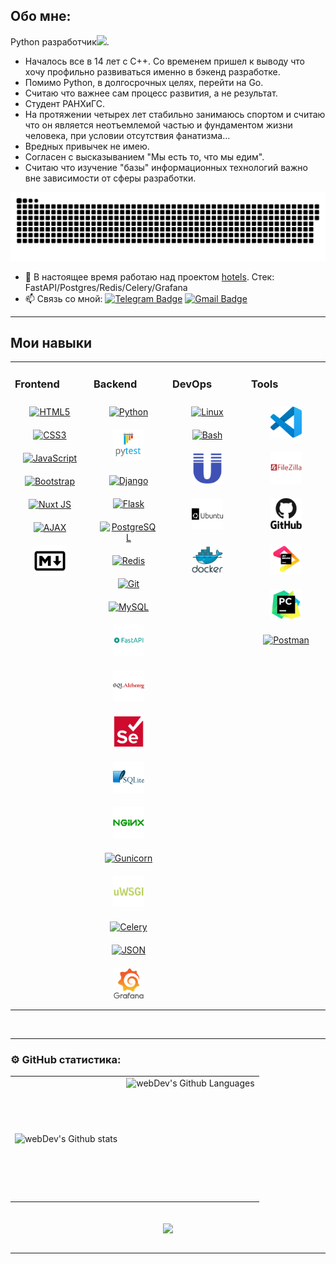 ## Обо мне:

Python разработчик<img src="https://media.giphy.com/media/WUlplcMpOCEmTGBtBW/giphy.gif" width="30px">. 
+ Началось все в 14 лет с C++. Со временем пришел к выводу что хочу профильно развиваться именно в бэкенд разработке.
+ Помимо Python, в долгосрочных целях, перейти на Go.
+ Считаю что важнее сам процесс развития, а не результат.
+ Студент РАНХиГС.
+ На протяжении четырех лет стабильно занимаюсь спортом и считаю что он является неотъемлемой частью и фундаментом жизни человека, при условии отсутствия фанатизма...
+ Вредных привычек не имею.
+ Согласен с высказыванием "Мы есть то, что мы едим".
+ Считаю что изучение "базы" информационных технологий важно вне зависимости от сферы разработки.

<p align="center">
 <img width="600" src="github-snake.svg" alt="snake"/>
</p>


- :department_store: В настоящее время работаю над проектом [hotels](https://github.com/saltitc/hotels). Стек: FastAPI/Postgres/Redis/Celery/Grafana
- :mailbox: Связь со мной: [![Telegram Badge](https://img.shields.io/badge/-saltitc-blue?style=flat&logo=Telegram&logoColor=white)](https://t.me/saltitc) [![Gmail Badge](https://img.shields.io/badge/-Gmail-red?style=flat&logo=Gmail&logoColor=white)](mailto:saltinthecut@gmail.com)

     

--- 


## Мои навыки  
<table><tr><td valign="top" width="25%">



### Frontend  
<div align="center">  
<a href="https://en.wikipedia.org/wiki/HTML5" target="_blank"><img style="margin: 10px" src="https://profilinator.rishav.dev/skills-assets/html5-original-wordmark.svg" alt="HTML5" height="50" /></a>  
<a href="https://www.w3schools.com/css/" target="_blank"><img style="margin: 10px" src="https://profilinator.rishav.dev/skills-assets/css3-original-wordmark.svg" alt="CSS3" height="50" /></a>  
<a href="https://www.javascript.com/" target="_blank"><img style="margin: 10px" src="https://profilinator.rishav.dev/skills-assets/javascript-original.svg" alt="JavaScript" height="50" /></a>  
<a href="https://getbootstrap.com/docs/3.4/javascript/" target="_blank"><img style="margin: 10px" src="https://profilinator.rishav.dev/skills-assets/bootstrap-plain.svg" alt="Bootstrap" height="50" /></a>  
<a href="https://nuxtjs.org/" target="_blank"><img style="margin: 10px" src="https://profilinator.rishav.dev/skills-assets/nuxt.png" alt="Nuxt JS" height="50" /></a>
<a href="https://ru.wikipedia.org/wiki/AJAX" target="_blank"><img style="margin: 10px" src="https://logowik.com/content/uploads/images/ajax2010.jpg" alt="AJAX" height="50" /></a>  
<a href="https://www.markdownguide.org" target="_blank"><img style="margin: 10px" src="https://github.com/devicons/devicon/blob/master/icons/markdown/markdown-original.svg" alt="Markdown" height="50" /></a>  
</div>

</td><td valign="top" width="25%">



### Backend  
<div align="center">  
<a href="https://www.python.org/" target="_blank"><img style="margin: 10px" src="https://profilinator.rishav.dev/skills-assets/python-original.svg" alt="Python" height="50" /></a>
<a href="https://docs.pytest.org/en/7.4.x/" target="_blank"><img style="margin: 10px" src="https://github.com/devicons/devicon/blob/master/icons/pytest/pytest-original-wordmark.svg" alt="PyTest" height="50" /></a>  
<a href="https://www.djangoproject.com/" target="_blank"><img style="margin: 10px" src="https://profilinator.rishav.dev/skills-assets/django-original.svg" alt="Django" height="50" /></a>  
<a href="https://flask.palletsprojects.com/" target="_blank"><img style="margin: 10px" src="https://profilinator.rishav.dev/skills-assets/flask.png" alt="Flask" height="50" /></a>  
<a href="https://www.postgresql.org/" target="_blank"><img style="margin: 10px" src="https://profilinator.rishav.dev/skills-assets/postgresql-original-wordmark.svg" alt="PostgreSQL" height="50" /></a>  
<a href="https://redis.io/" target="_blank"><img style="margin: 10px" src="https://profilinator.rishav.dev/skills-assets/redis-original-wordmark.svg" alt="Redis" height="50" /></a>  
<a href="https://github.com/" target="_blank"><img style="margin: 10px" src="https://profilinator.rishav.dev/skills-assets/git-scm-icon.svg" alt="Git" height="50" /></a>  
<a href="https://www.mysql.com/" target="_blank"><img style="margin: 10px" src="https://profilinator.rishav.dev/skills-assets/mysql-original-wordmark.svg" alt="MySQL" height="50"/></a>  
<a href="https://fastapi.tiangolo.com" target="_blank"><img style="margin: 10px" src="https://github.com/devicons/devicon/blob/master/icons/fastapi/fastapi-original-wordmark.svg" alt="FastAPI" height="50" /></a>  
<a href="https://www.sqlalchemy.org" target="_blank"><img style="margin: 10px" src="https://github.com/devicons/devicon/blob/master/icons/sqlalchemy/sqlalchemy-original-wordmark.svg" alt="FastAPI" height="50" /></a>  
<a href="https://www.selenium.dev" target="_blank"><img style="margin: 10px" src="https://github.com/devicons/devicon/blob/master/icons/selenium/selenium-original.svg" alt="Selenium" height="50" /></a>  
<a href="https://www.sqlite.org/index.html" target="_blank"><img style="margin: 10px" src="https://github.com/devicons/devicon/blob/master/icons/sqlite/sqlite-original-wordmark.svg" alt="SQLite" height="50" /></a>  
<a href="https://nginx.org/ru/" target="_blank"><img style="margin: 10px" src="https://github.com/devicons/devicon/blob/master/icons/nginx/nginx-original.svg" alt="Nginx" height="50" /></a>  
<a href="https://gunicorn.org" target="_blank"><img style="margin: 10px" src="https://www.vectorlogo.zone/logos/gunicorn/gunicorn-ar21.svg" alt="Gunicorn" height="50" /></a>
<a href="https://uwsgi-docs.readthedocs.io/en/latest/WSGIquickstart.html" target="_blank"><img style="margin: 10px" src="https://github.com/devicons/devicon/blob/master/icons/uwsgi/uwsgi-plain.svg" alt="uWSGI" height="50" /></a>
<a href="https://docs.celeryq.dev/en/stable/index.html" target="_blank"><img style="margin: 10px" src="https://www.fullstackpython.com/img/logos/celery.png" alt="Celery" width="70" height="20" /></a>  
<a href="https://ru.wikipedia.org/wiki/JSON" target="_blank"><img style="margin: 10px" src="https://cdn-icons-png.flaticon.com/512/136/136525.png" alt="JSON" height="50" /></a>  
<a href="https://grafana.com" target="_blank"><img style="margin: 10px" src="https://github.com/devicons/devicon/blob/master/icons/grafana/grafana-original-wordmark.svg" alt="Grafana" height="50" /></a>  

</div>
</td><td valign="top" width="25%">



### DevOps  
<div align="center">  
<a href="https://www.linux.org/" target="_blank"><img style="margin: 10px" src="https://profilinator.rishav.dev/skills-assets/linux-original.svg" alt="Linux" height="50" /></a>  
<a href="https://www.gnu.org/software/bash/" target="_blank"><img style="margin: 10px" src="https://profilinator.rishav.dev/skills-assets/gnu_bash-icon.svg" alt="Bash" height="50" /></a>  
<a href="https://www.linux.org/" target="_blank"><img style="margin: 10px" src="https://github.com/devicons/devicon/blob/master/icons/unix/unix-original.svg" alt="UNIX" height="50" /></a> 
<a href="https://ubuntu.com" target="_blank"><img style="margin: 10px" src="https://github.com/devicons/devicon/blob/master/icons/ubuntu/ubuntu-plain-wordmark.svg" alt="Ubuntu" height="50" /></a> 
<a href="https://www.docker.com" target="_blank"><img style="margin: 10px" src="https://github.com/devicons/devicon/blob/master/icons/docker/docker-original-wordmark.svg" alt="Docker" height="50" /></a> 
</div>


<td valign="top" width="25%">



### Tools  
<div align="center"> 
<a href="https://code.visualstudio.com" target="_blank"><img style="margin: 10px" src="https://github.com/devicons/devicon/blob/master/icons/vscode/vscode-original.svg" alt="VSCode" height="50" /></a>  
<a href="https://filezilla.ru" target="_blank"><img style="margin: 10px" src="https://github.com/devicons/devicon/blob/master/icons/filezilla/filezilla-plain-wordmark.svg" alt="Filezilla" height="50" /></a> 
<a href="https://github.com" target="_blank"><img style="margin: 10px" src="https://github.com/devicons/devicon/blob/master/icons/github/github-original-wordmark.svg" alt="GitHub" height="50" /></a> 
<a href="https://www.jetbrains.com" target="_blank"><img style="margin: 10px" src="https://github.com/devicons/devicon/blob/master/icons/jetbrains/jetbrains-original.svg" alt="JetBrains" height="50" /></a> 
<a href="https://www.jetbrains.com" target="_blank"><img style="margin: 10px" src="https://github.com/devicons/devicon/blob/master/icons/pycharm/pycharm-original.svg" alt="PyCharm" height="50" /></a> 
<a href="https://www.postman.com" target="_blank"><img style="margin: 10px" src="https://www.svgrepo.com/show/354202/postman-icon.svg" alt="Postman" height="50" /></a> 

</div>


</div>

</td>
</div>

</td></tr></table>  
  

<br/>  

 

---


### ⚙️ GitHub статистика:

<table>
  <tr>
    <td>
      <img align="left" src="http://github-readme-streak-stats.herokuapp.com?user=saltitc&theme=dark&background=000000" alt="webDev's Github stats" />
    </td>
    <td>
      <img height="195px" align="right" alt="webDev's Github Languages" src="https://github-readme-stats-sigma-five.vercel.app/api/top-langs/?username=saltitc&layout=compact&theme=vision-friendly-dark" />
    </td>
  </tr>
</table>

<br/>  

<div align="center">
<img src="https://komarev.com/ghpvc/?username=saltitc&&style=flat-square" align="center" />
</div>  
  

<br/>  


---
